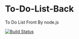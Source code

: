 # To-Do-List-Back
To Do List Front By node.js

[![Build Status](https://travis-ci.org/NamKiwook/To-Do-List-Back.svg?branch=master)](https://travis-ci.org/NamKiwook/To-Do-List-Back)
